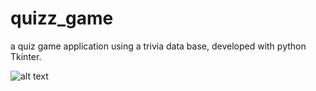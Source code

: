 # quizz_game
a quiz game application using a trivia data base, developed with python Tkinter.

![alt text](https://github.com/[username]/[reponame]/blob/[branch]/image.jpg?raw=true)
